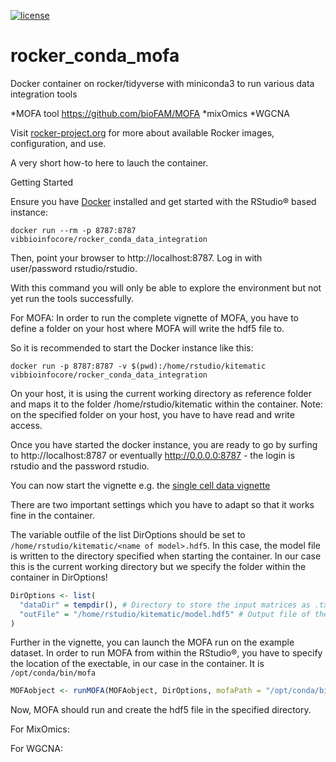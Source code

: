[![license](https://img.shields.io/badge/license-GPLv2-blue.svg)](https://opensource.org/licenses/GPL-2.0)

# rocker_conda_mofa
Docker container on rocker/tidyverse with miniconda3 to run various  data integration tools

  *MOFA tool https://github.com/bioFAM/MOFA
  *mixOmics
  *WGCNA

Visit [rocker-project.org](http://rocker-project.org) for more about available Rocker images, configuration, and use.

A very short how-to here to lauch the container.

Getting Started

Ensure you have [Docker](https://www.docker.com/) installed and get started with the RStudio® based instance:

```
docker run --rm -p 8787:8787 vibbioinfocore/rocker_conda_data_integration
```

Then, point your browser to http://localhost:8787. Log in with user/password rstudio/rstudio.

With this command you will only be able to explore the environment but not yet run the tools successfully. 

For MOFA:
In order to run the complete vignette of MOFA, you have to define a folder on your host where MOFA will write the hdf5 file to.

So it is recommended to start the Docker instance like this:

```
docker run -p 8787:8787 -v $(pwd):/home/rstudio/kitematic vibbioinfocore/rocker_conda_data_integration
```

On your host, it is using the current working directory as reference folder and maps it to the folder /home/rstudio/kitematic within the container. Note: on the specified folder on your host, you have to have read and write access.

Once you have started the docker instance, you are ready to go by surfing to http://localhost:8787 or eventually http://0.0.0.0:8787 - the login is rstudio and the password rstudio.

You can now start the vignette e.g. the [single cell data vignette](https://github.com/bioFAM/MOFA/blob/master/MOFAtools/vignettes/MOFA_example_scMT.Rmd)

There are two important settings which you have to adapt so that it works fine in the container.

The variable outfile of the list DirOptions should be set to ``` /home/rstudio/kitematic/<name of model>.hdf5```. In this case, the model file is written to the directory specified when starting the container. In our case this is the current working directory but we specify the folder within the container in DirOptions!

```R
DirOptions <- list(
  "dataDir" = tempdir(), # Directory to store the input matrices as .txt files, it can be a temporary folder
  "outFile" = "/home/rstudio/kitematic/model.hdf5" # Output file of the model (use hdf5 extension)
)
```
Further in the vignette, you can launch the MOFA run on the example dataset. In order to run MOFA from within the RStudio®, you have to specify the location of the exectable, in our case in the container. It is ```/opt/conda/bin/mofa```

```R
MOFAobject <- runMOFA(MOFAobject, DirOptions, mofaPath = "/opt/conda/bin/mofa")
```
Now, MOFA should run and create the hdf5 file in the specified directory.

For MixOmics:


For WGCNA:

